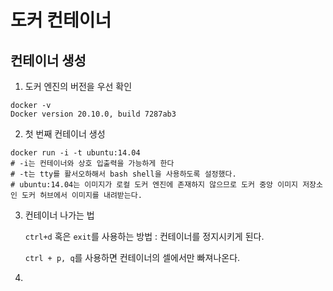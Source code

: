 # 도커 컨테이너

## 컨테이너 생성

1. 도커 엔진의 버전을 우선 확인

```shell
docker -v
Docker version 20.10.0, build 7287ab3
```

2. 첫 번째 컨테이너 생성

```shell
docker run -i -t ubuntu:14.04
# -i는 컨테이너와 상호 입출력을 가능하게 한다
# -t는 tty를 활서오하해서 bash shell을 사용하도록 설정했다.
# ubuntu:14.04는 이미지가 로컬 도커 엔진에 존재하지 않으므로 도커 중앙 이미지 저장소인 도커 허브에서 이미지를 내려받는다.
```

3. 컨테이너 나가는 법

   `ctrl+d` 혹은 `exit`를 사용하는 방법 : 컨테이너를 정지시키게 된다.

   `ctrl + p, q`를 사용하면 컨테이너의 셀에서만 빠져나온다.

4. 